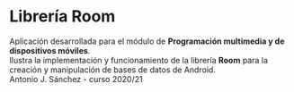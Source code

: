 # Librería Room
Aplicación desarrollada para el módulo de **Programación multimedia y de dispositivos móviles**.<br/> 
Ilustra la implementación y funcionamiento de la librería **Room** para la creación y manipulación de bases de datos de Android.<br/>
Antonio J. Sánchez - curso 2020/21
